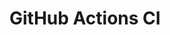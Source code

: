 # GitHub Actions CI



























































































































































































































































































































































































































































































































































































































































































































































































































